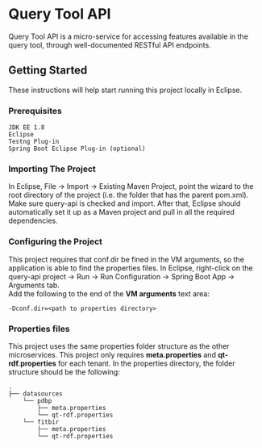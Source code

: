 # Query Tool API

Query Tool API is a micro-service for accessing features available in the query tool, through well-documented RESTful API endpoints.


## Getting Started

These instructions will help start running this project locally in Eclipse.


### Prerequisites

```
JDK EE 1.8
Eclipse
Testng Plug-in
Spring Boot Eclipse Plug-in (optional)
```


### Importing The Project

In Eclipse, File -> Import -> Existing Maven Project, point the wizard to the root directory of the project (i.e. the folder that has the parent pom.xml).  Make sure query-api is checked and import.  After that, Eclipse should automatically set it up as a Maven project and pull in all the required dependencies.


### Configuring the Project

This project requires that conf.dir be fined in the VM arguments, so the application is able to find the properties files.  In Eclipse, right-click on the query-api project -> Run -> Run Configuration -> Spring Boot App -> Arguments tab.  
Add the following to the end of the <b>VM arguments</b> text area:

```
-Dconf.dir=<path to properties directory> 
```

### Properties files

This project uses the same properties folder structure as the other microservices.  This project only requires <b>meta.properties</b> and <b>qt-rdf.properties</b> for each tenant.  In the properties directory, the folder structure should be the following:

```
.
├── datasources
	└── pdbp
		├── meta.properties
		└── qt-rdf.properties
	└── fitbir
		├── meta.properties
		└── qt-rdf.properties
	
```